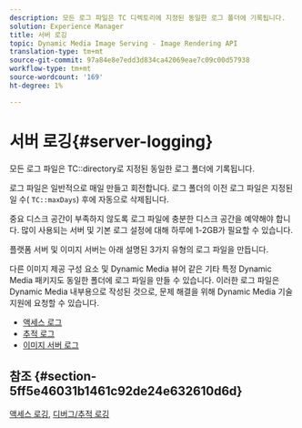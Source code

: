```yaml
---
description: 모든 로그 파일은 TC 디렉토리에 지정된 동일한 로그 폴더에 기록됩니다.
solution: Experience Manager
title: 서버 로깅
topic: Dynamic Media Image Serving - Image Rendering API
translation-type: tm+mt
source-git-commit: 97a84e8e7edd3d834ca42069eae7c09c00d57938
workflow-type: tm+mt
source-wordcount: '169'
ht-degree: 1%

---
```



# 서버 로깅{#server-logging}

모든 로그 파일은 TC::directory로 지정된 동일한 로그 폴더에 기록됩니다.

로그 파일은 일반적으로 매일 만들고 회전합니다. 로그 폴더의 이전 로그 파일은 지정된 일 수( `TC::maxDays`) 후에 자동으로 삭제됩니다.

중요 디스크 공간이 부족하지 않도록 로그 파일에 충분한 디스크 공간을 예약해야 합니다. 많이 사용되는 서버 및 기본 로그 설정에 대해 하루에 1-2GB가 필요할 수 있습니다.

플랫폼 서버 및 이미지 서버는 아래 설명된 3가지 유형의 로그 파일을 만듭니다.

다른 이미지 제공 구성 요소 및 Dynamic Media 뷰어 같은 기타 특정 Dynamic Media 패키지도 동일한 폴더에 로그 파일을 만들 수 있습니다. 이러한 로그 파일은 Dynamic Media 내부용으로 작성된 것으로, 문제 해결을 위해 Dynamic Media 기술 지원에 요청할 수 있습니다.

* [액세스 로그](c-access-log.md)
* [추적 로그](c-trace-log.md)
* [이미지 서버 로그](c-image-server-log.md)

## 참조 {#section-5ff5e46031b1461c92de24e632610d6d}

[액세스 로깅](../../../../is-api/image-serving-api-ref/c-configuration-and-administration/c-server-settings/r-access-logging.md#reference-5d175921c12a48a6be7f722517615d0f),  [디버그/추적 로깅](../../../../is-api/image-serving-api-ref/c-configuration-and-administration/c-server-settings/r-debug-trace-logging.md#reference-4b372f81001849f5b495457da7af8e82)
